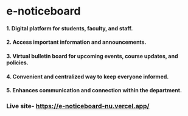 # e-noticeboard

#### 1. Digital platform for students, faculty, and staff.
#### 2. Access important information and announcements.
#### 3. Virtual bulletin board for upcoming events, course updates, and policies.
#### 4. Convenient and centralized way to keep everyone informed.
#### 5. Enhances communication and connection within the department.

### Live site- https://e-noticeboard-nu.vercel.app/
